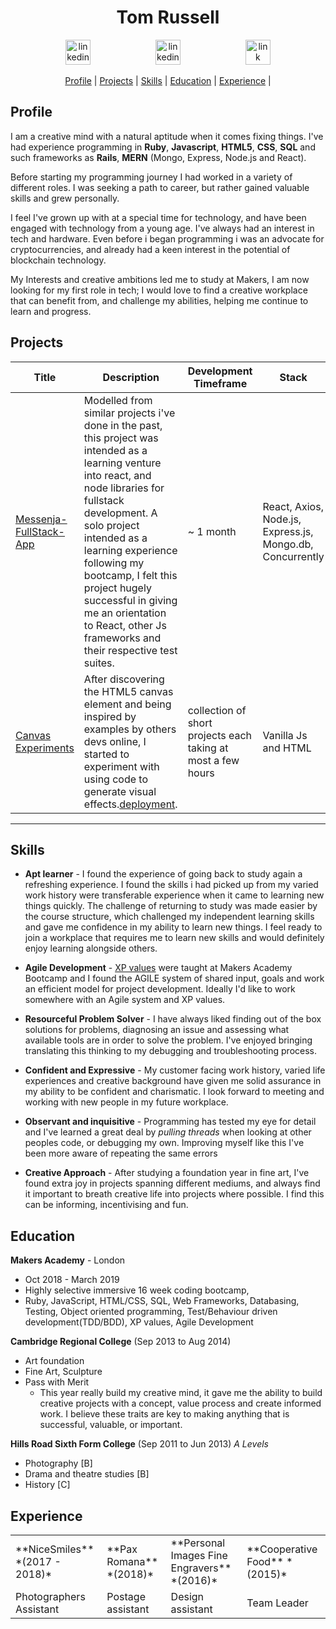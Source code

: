 


<h1 align="center"> Tom Russell </h1>
<p align="center">

<a href="https://www.linkedin.com">
<img src="https://www.iconfinder.com/data/icons/free-social-icons/67/linkedin_circle_color-512.png" alt="linkedin" hspace="50" height="40" width="40"></a>
<a href="mailto:tr115251@hotmail.co.uk">
<img src="https://img.icons8.com/metro/420/email.png" alt="linkedin" hspace="50" height="40" width="40"></a>
<a href="https://www.google.com">
<img src="https://upload.wikimedia.org/wikipedia/commons/thumb/d/d9/Icon-round-Question_mark.svg/1024px-Icon-round-Question_mark.svg.png" alt="link" hspace="50" height="40" width="40"></a>
</p> 
<div align="center"> 
  
[Profile](#profile) | 
[Projects](#projects) | 
[Skills](#skills) | 
[Education](#education) | 
[Experience](#experience) |

</div>

<a name="profile"></a>

## Profile
I am a creative mind with a natural aptitude when it comes fixing things.
I've had experience programming in **Ruby**, **Javascript**, **HTML5**, **CSS**, **SQL** and such frameworks as **Rails**, **MERN** (Mongo, Express, Node.js and React).

Before starting my programming journey I had worked in a variety of different roles. I was seeking a path to career, but rather gained valuable skills and grew personally.

I feel I've grown up with at a special time for technology, and have been engaged with technology from a young age. I've always had an interest in tech and hardware. Even before i began programming i was an advocate for cryptocurrencies, and already had a keen interest in the potential of blockchain technology. 

My Interests and creative ambitions led me to study at Makers,
I am now looking for my first role in tech; I would love to find a creative workplace that can benefit from, and challenge my abilities, helping me continue to learn and progress.

<a name="projects"></a>
## Projects
| Title | Description | Development Timeframe | Stack| Test Frameworks |
|--|--|--|--|--|
|[Messenja-FullStack-App](https://github.com/tomlovesgithub/Messenja-fullstack-app) | Modelled from similar projects i've done in the past, this project was intended as a learning venture into react, and node libraries for fullstack development. A solo project intended as a learning experience following my bootcamp, I felt this project hugely successful in giving me an orientation to React, other Js frameworks and their respective test suites. | ~ 1 month |React, Axios, Node.js, Express.js, Mongo.db, Concurrently  | Cypress, Mocha, Supertest,  |
|[Canvas Experiments](https://github.com/tomlovesgithub/canvas-experiments) | After discovering the HTML5 canvas element and being inspired by examples by others devs online, I started to experiment with using code to generate visual effects.[deployment](http://canvas-experiments.surge.sh). | collection of short projects each taking at most a few hours | Vanilla Js and HTML | none |
----
<a name="skills"></a>
## Skills

* **Apt learner** - 
I found the experience of going back to study again a refreshing experience. I found the skills i had picked up from 
my varied work history were transferable experience when it came to learning new things quickly. The challenge of returning to study was made easier by the course structure, which challenged my independent learning skills and gave me confidence in my ability to learn new things. I feel ready to join a workplace that requires me to learn new skills and would definitely enjoy learning alongside others.

* **Agile Development** - [XP values](https://en.wikipedia.org/wiki/Extreme_programming) were taught at Makers Academy Bootcamp and I found the AGILE system of shared input, goals and work an efficient model for project development. Ideally I'd like to work somewhere with an Agile system and XP values.

* **Resourceful Problem Solver** -  I have always liked finding out of the box solutions for problems, diagnosing an issue and assessing what available tools are in order to solve the problem. I've enjoyed bringing translating this thinking to my debugging and troubleshooting process. 

* **Confident and Expressive** - My customer facing work history, varied life experiences and creative background have given me solid assurance in my ability to be confident and charismatic. I look forward to meeting and working with new people in my future workplace.

* **Observant and inquisitive** -  Programming has tested my eye for detail and I've learned a great deal by *pulling threads* when looking at other peoples code, or debugging my own. Improving myself like this I've been more aware of repeating the same errors

* **Creative Approach** - After studying a foundation year in fine art, I've found extra joy in projects spanning different mediums, and always find it important to breath creative life into projects where possible. I find this can be informing, incentivising and fun. 

<a name="education"></a>
## Education

 **Makers Academy** - London
  * Oct 2018 - March 2019
  * Highly selective immersive 16 week coding bootcamp,
  *  Ruby, JavaScript, HTML/CSS, SQL, Web Frameworks, Databasing, Testing, Object oriented programming, Test/Behaviour driven development(TDD/BDD), XP values, Agile Development

 **Cambridge Regional College** (Sep 2013 to Aug 2014)
  * Art foundation
  * Fine Art, Sculpture
  * Pass with Merit
    - This year really build my creative mind, it gave me the ability to build creative projects with a concept, value process and create informed work. I believe these traits are key to making anything that is successful, valuable, or important.

**Hills Road Sixth Form College** (Sep 2011 to Jun 2013) 
*A Levels*
  - Photography [B] 
  - Drama and theatre studies [B] 
  - History [C]
 
<a name="experience"></a>
## Experience
<table style="width:100%">  
<td> **NiceSmiles** *(2017 - 2018)* </td>
<td>**Pax Romana** *(2018)* </td>  
<td>**Personal Images Fine Engravers** *(2016)* </td>  
<td>**Cooperative Food** *(2015)* </td>
</tr>  
<tr>  
<td>Photographers Assistant</td>  
<td>Postage assistant</td> 
<td>Design assistant</td>  
<td>Team Leader</td>  
</tr>  
</table>
